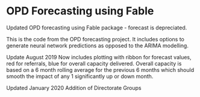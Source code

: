 # OPD Forecasting using Fable
 Updated OPD forecasting using Fable package - forecast is depreciated.

This is the code from the OPD forecasting project. It includes options to generate neural network predictions as opposed to the ARIMA modelling.

Update August 2019
Now includes plotting with ribbon for forecast values, red for referrals, blue for overall capacity delivered.
Overall capacity is based on a 6 month rolling average for the previous 6 months which should smooth the impact of any 1 significantly up or down month.

Updated January 2020
Addition of Directorate Groups
